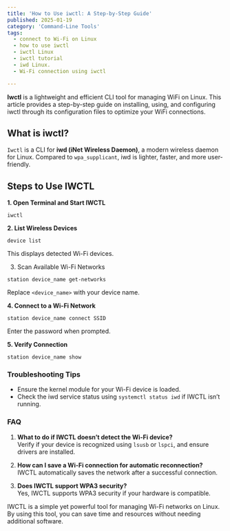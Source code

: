 ```yaml
---
title: 'How to Use iwctl: A Step-by-Step Guide'
published: 2025-01-19
category: 'Command-Line Tools'
tags:
  - connect to Wi-Fi on Linux
  - how to use iwctl
  - iwctl Linux
  - iwctl tutorial
  - iwd Linux.
  - Wi-Fi connection using iwctl

---
```

**Iwctl** is a lightweight and efficient CLI tool for managing WiFi on Linux. This article provides a step-by-step guide on installing, using, and configuring iwctl through its configuration files to optimize your WiFi connections.

## **What is iwctl?**

`Iwctl` is a CLI for **iwd (iNet Wireless Daemon)**, a modern wireless daemon for Linux. Compared to `wpa_supplicant`, iwd is lighter, faster, and more user-friendly.

## Steps to Use IWCTL

**1. Open Terminal and Start IWCTL**

```
iwctl
```  

**2. List Wireless Devices**
```
device list 
```
This displays detected Wi-Fi devices.

3. Scan Available Wi-Fi Networks  
```
station device_name get-networks 
```
Replace `<device_name>` with your device name.

**4. Connect to a Wi-Fi Network**  
```
station device_name connect SSID 
```
Enter the password when prompted.

**5. Verify Connection**
```
station device_name show 
```
### Troubleshooting Tips

  * Ensure the kernel module for your Wi-Fi device is loaded.
  * Check the iwd service status using `systemctl status iwd` if IWCTL isn’t running.

### FAQ

  1. **What to do if IWCTL doesn’t detect the Wi-Fi device?**  
    Verify if your device is recognized using `lsusb` or `lspci`, and ensure drivers are installed.

  2. **How can I save a Wi-Fi connection for automatic reconnection?**  
    IWCTL automatically saves the network after a successful connection.

  3. **Does IWCTL support WPA3 security?**  
    Yes, IWCTL supports WPA3 security if your hardware is compatible.

IWCTL is a simple yet powerful tool for managing Wi-Fi networks on Linux. By using this tool, you can save time and resources without needing additional software.

